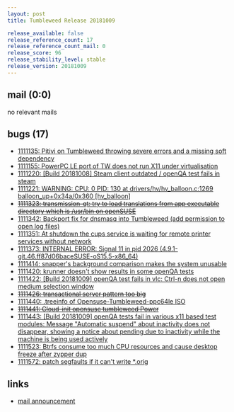 ```yaml
---
layout: post
title: Tumbleweed Release 20181009

release_available: false
release_reference_count: 17
release_reference_count_mail: 0
release_score: 96
release_stability_level: stable
release_version: 20181009
---
```


## mail (0:0)

no relevant mails

## bugs (17)

<!--more-->

- [1111135: Pitivi on Tumbleweed throwing severe errors and a missing soft dependency](https://bugzilla.opensuse.org/show_bug.cgi?id=1111135)
- [1111155: PowerPC LE port of TW does not run X11 under virtualisation](https://bugzilla.opensuse.org/show_bug.cgi?id=1111155)
- [1111220: \[Build 20181008\] Steam client outdated / openQA test fails in steam](https://bugzilla.opensuse.org/show_bug.cgi?id=1111220)
- [1111221: WARNING: CPU: 0 PID: 130 at drivers/hv/hv_balloon.c:1269 balloon_up+0x34a/0x360 \[hv_balloon\]](https://bugzilla.opensuse.org/show_bug.cgi?id=1111221)
- ~~[1111323: transmission-qt: try to load translations from app executable directory which is /usr/bin on openSUSE](https://bugzilla.opensuse.org/show_bug.cgi?id=1111323)~~
- [1111342: Backport fix for dnsmasq into Tumbleweed (add permission to open log files)](https://bugzilla.opensuse.org/show_bug.cgi?id=1111342)
- [1111351: At shutdown the cups service is waiting for remote printer services without network](https://bugzilla.opensuse.org/show_bug.cgi?id=1111351)
- [1111373: INTERNAL ERROR: Signal 11 in pid 2026 (4.9.1-git.46.ff87d06baceSUSE-oS15.5-x86_64)](https://bugzilla.opensuse.org/show_bug.cgi?id=1111373)
- [1111414: snapper's background comparison makes the system unusable](https://bugzilla.opensuse.org/show_bug.cgi?id=1111414)
- [1111420: krunner doesn't show results in some openQA tests](https://bugzilla.opensuse.org/show_bug.cgi?id=1111420)
- [1111422: \[Build 20181009\] openQA test fails in vlc: Ctrl-n does not open medium selection window](https://bugzilla.opensuse.org/show_bug.cgi?id=1111422)
- ~~[1111426: transactional server pattern too big](https://bugzilla.opensuse.org/show_bug.cgi?id=1111426)~~
- [1111440: .treeinfo of Opensuse-Tumbleweed-ppc64le ISO](https://bugzilla.opensuse.org/show_bug.cgi?id=1111440)
- ~~[1111441: Cloud-init opensuse tumbleweed Power](https://bugzilla.opensuse.org/show_bug.cgi?id=1111441)~~
- [1111443: \[Build 20181009\] openQA tests fail in various x11 based test modules: Message "Automatic suspend" about inactivity does not disappear, showing a notice about pending due to inactivity while the machine is being used actively](https://bugzilla.opensuse.org/show_bug.cgi?id=1111443)
- [1111523: Btrfs consume too much CPU resources and cause desktop freeze after zypper dup](https://bugzilla.opensuse.org/show_bug.cgi?id=1111523)
- [1111572: patch segfaults if it can't write *.orig](https://bugzilla.opensuse.org/show_bug.cgi?id=1111572)



## links

- [mail announcement](https://lists.opensuse.org/opensuse-factory/2018-10/msg00153.html)
